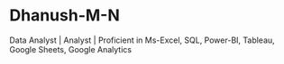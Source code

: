 # Dhanush-M-N
Data Analyst | Analyst | Proficient in Ms-Excel, SQL, Power-BI, Tableau, Google Sheets, Google Analytics

